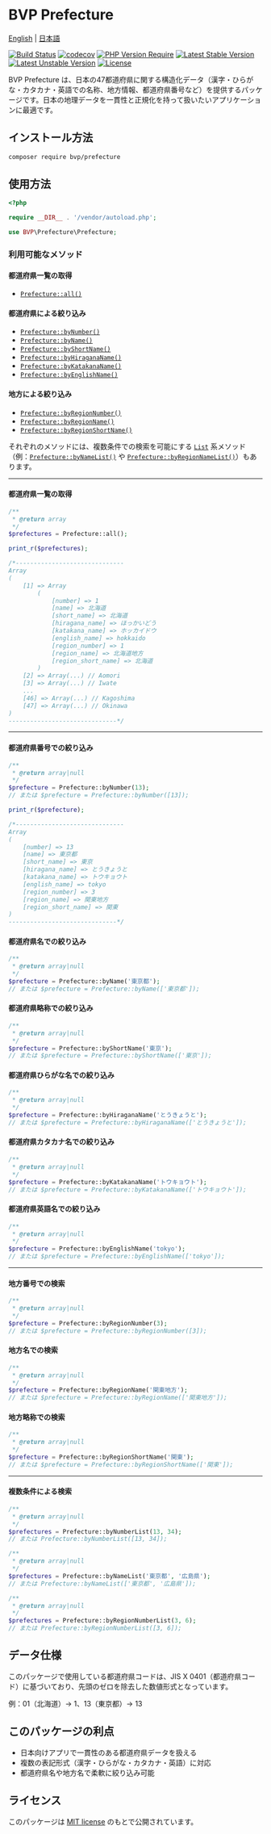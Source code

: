 # BVP Prefecture

[English](./README.md) | [日本語](./README_ja.md)

[![Build Status](https://github.com/shimomo/bvp-prefecture/workflows/Tests/badge.svg)](https://github.com/shimomo/bvp-prefecture/actions?query=workflow%3Atests)
[![codecov](https://codecov.io/gh/shimomo/bvp-prefecture/graph/badge.svg?token=6DECMJOHLZ)](https://codecov.io/gh/shimomo/bvp-prefecture)
[![PHP Version Require](https://poser.pugx.org/bvp/prefecture/require/php)](https://packagist.org/packages/bvp/prefecture)
[![Latest Stable Version](https://poser.pugx.org/bvp/prefecture/v/stable)](https://packagist.org/packages/bvp/prefecture)
[![Latest Unstable Version](https://poser.pugx.org/bvp/prefecture/v/unstable)](https://packagist.org/packages/bvp/prefecture)
[![License](https://poser.pugx.org/bvp/prefecture/license)](https://packagist.org/packages/bvp/prefecture)

BVP Prefecture は、日本の47都道府県に関する構造化データ（漢字・ひらがな・カタカナ・英語での名称、地方情報、都道府県番号など）を提供するパッケージです。日本の地理データを一貫性と正規化を持って扱いたいアプリケーションに最適です。

## インストール方法
```bash
composer require bvp/prefecture
```

## 使用方法
```php
<?php

require __DIR__ . '/vendor/autoload.php';

use BVP\Prefecture\Prefecture;
```

### 利用可能なメソッド

#### 都道府県一覧の取得
- [`Prefecture::all()`](#都道府県一覧の取得)

#### 都道府県による絞り込み
- [`Prefecture::byNumber()`](#都道府県番号での絞り込み)
- [`Prefecture::byName()`](#都道府県名での絞り込み)
- [`Prefecture::byShortName()`](#都道府県略称での絞り込み)
- [`Prefecture::byHiraganaName()`](#都道府県ひらがな名での絞り込み)
- [`Prefecture::byKatakanaName()`](#都道府県カタカナ名での絞り込み)
- [`Prefecture::byEnglishName()`](#都道府県英語名での絞り込み)

#### 地方による絞り込み
- [`Prefecture::byRegionNumber()`](#地方番号での検索)
- [`Prefecture::byRegionName()`](#地方名での検索)
- [`Prefecture::byRegionShortName()`](#地方略称での検索)

それぞれのメソッドには、複数条件での検索を可能にする [`List`](#複数条件による検索) 系メソッド（例：[`Prefecture::byNameList()`](#複数条件による検索) や [`Prefecture::byRegionNameList()`](#複数条件による検索)）もあります。

---

#### 都道府県一覧の取得
```php
/**
 * @return array
 */
$prefectures = Prefecture::all();

print_r($prefectures);

/*------------------------------
Array
(
    [1] => Array
        (
            [number] => 1
            [name] => 北海道
            [short_name] => 北海道
            [hiragana_name] => ほっかいどう
            [katakana_name] => ホッカイドウ
            [english_name] => hokkaido
            [region_number] => 1
            [region_name] => 北海道地方
            [region_short_name] => 北海道
        )
    [2] => Array(...) // Aomori
    [3] => Array(...) // Iwate
    ...
    [46] => Array(...) // Kagoshima
    [47] => Array(...) // Okinawa
)
------------------------------*/
```

---

#### 都道府県番号での絞り込み
```php
/**
 * @return array|null
 */
$prefecture = Prefecture::byNumber(13);
// または $prefecture = Prefecture::byNumber([13]);

print_r($prefecture);

/*------------------------------
Array
(
    [number] => 13
    [name] => 東京都
    [short_name] => 東京
    [hiragana_name] => とうきょうと
    [katakana_name] => トウキョウト
    [english_name] => tokyo
    [region_number] => 3
    [region_name] => 関東地方
    [region_short_name] => 関東
)
------------------------------*/
```

#### 都道府県名での絞り込み
```php
/**
 * @return array|null
 */
$prefecture = Prefecture::byName('東京都');
// または $prefecture = Prefecture::byName(['東京都']);
```

#### 都道府県略称での絞り込み
```php
/**
 * @return array|null
 */
$prefecture = Prefecture::byShortName('東京');
// または $prefecture = Prefecture::byShortName(['東京']);
```

#### 都道府県ひらがな名での絞り込み
```php
/**
 * @return array|null
 */
$prefecture = Prefecture::byHiraganaName('とうきょうと');
// または $prefecture = Prefecture::byHiraganaName(['とうきょうと']);
```

#### 都道府県カタカナ名での絞り込み
```php
/**
 * @return array|null
 */
$prefecture = Prefecture::byKatakanaName('トウキョウト');
// または $prefecture = Prefecture::byKatakanaName(['トウキョウト']);
```

#### 都道府県英語名での絞り込み
```php
/**
 * @return array|null
 */
$prefecture = Prefecture::byEnglishName('tokyo');
// または $prefecture = Prefecture::byEnglishName(['tokyo']);
```

---

#### 地方番号での検索
```php
/**
 * @return array|null
 */
$prefecture = Prefecture::byRegionNumber(3);
// または $prefecture = Prefecture::byRegionNumber([3]);
```

#### 地方名での検索
```php
/**
 * @return array|null
 */
$prefecture = Prefecture::byRegionName('関東地方');
// または $prefecture = Prefecture::byRegionName(['関東地方']);
```

#### 地方略称での検索
```php
/**
 * @return array|null
 */
$prefecture = Prefecture::byRegionShortName('関東');
// または $prefecture = Prefecture::byRegionShortName(['関東']);
```

---

#### 複数条件による検索
```php
/**
 * @return array|null
 */
$prefectures = Prefecture::byNumberList(13, 34);
// または Prefecture::byNumberList([13, 34]);

/**
 * @return array|null
 */
$prefectures = Prefecture::byNameList('東京都', '広島県');
// または Prefecture::byNameList(['東京都', '広島県']);

/**
 * @return array|null
 */
$prefectures = Prefecture::byRegionNumberList(3, 6);
// または Prefecture::byRegionNumberList([3, 6]);
```

## データ仕様
このパッケージで使用している都道府県コードは、JIS X 0401（都道府県コード）に基づいており、先頭のゼロを除去した数値形式となっています。

例：01（北海道）→ 1、13（東京都）→ 13

## このパッケージの利点
- 日本向けアプリで一貫性のある都道府県データを扱える
- 複数の表記形式（漢字・ひらがな・カタカナ・英語）に対応
- 都道府県名や地方名で柔軟に絞り込み可能

## ライセンス
このパッケージは [MIT license](LICENSE) のもとで公開されています。
